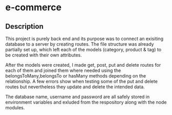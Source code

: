 # e-commerce

## Description

This project is purely back end and its purpose was to connect an exisiting 
database to a server by creating routes. The file structure was already partially set up,
which left each of the models (category, product & tag) to be created with their own attributes.

After the models were created, I made get, post, put and delete routes for each of them and joined
them where needed using the belongsToMany,belongsTo or hasMany methods depending on the relationship. 
A few errors show when testing some of the put and delete routes but nevertheless they update and delete 
the intended data. 

The database name, username and password are all safely stored in environment variables and exluded from the respository along with the node modules. 